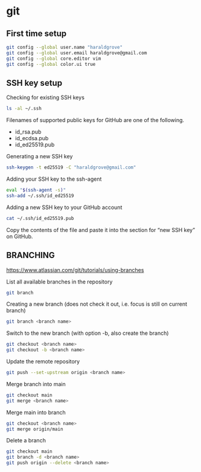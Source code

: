 # git

## First time setup

```bash
git config --global user.name "haraldgrove"
git config --global user.email haraldgrove@gmail.com
git config --global core.editor vim
git config --global color.ui true
```

## SSH key setup

Checking for existing SSH keys
```bash
ls -al ~/.ssh
```
Filenames of supported public keys for GitHub are one of the following.
* id_rsa.pub
* id_ecdsa.pub
* id_ed25519.pub

Generating a new SSH key
```bash
ssh-keygen -t ed25519 -C "haraldgrove@gmail.com"
```

Adding your SSH key to the ssh-agent
```bash
eval "$(ssh-agent -s)"
ssh-add ~/.ssh/id_ed25519
```

Adding a new SSH key to your GitHub account
```bash
cat ~/.ssh/id_ed25519.pub
```
Copy the contents of the file and paste it into the section for “new SSH key” on GitHub.

## BRANCHING

https://www.atlassian.com/git/tutorials/using-branches

List all available branches in the repository
```bash
git branch
```

Creating a new branch (does not check it out, i.e. focus is still on current branch)
```bash
git branch <branch name>
```

Switch to the new branch (with option -b, also create the branch)
```bash
git checkout <branch name>
git checkout -b <branch name>
```

Update the remote repository
```bash
git push --set-upstream origin <branch name>
```

Merge branch into main
```bash
git checkout main
git merge <branch name>
```

Merge main into branch
```bash
git checkout <branch name>
git merge origin/main
```

Delete a branch

```bash
git checkout main
git branch -d <branch name>
git push origin --delete <branch name>
```
